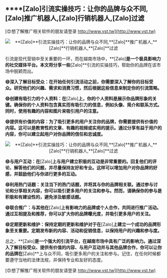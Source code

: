 ## ****[Zalo]**引流实操技巧：让你的品牌与众不同,**[Zalo]**推广机器人,**[Zalo]**行销机器人,**[Zalo]**过滤**

[😍想了解推广相关软件的朋友请登录 http://www.vst.tw](http://www.vst.tw)

 <center><img src="https://vst.tw/MP4/tuiguang/png/1.png" alt="**[Zalo]**引流实操技巧：让你的品牌与众不同,**[Zalo]**推广机器人,**[Zalo]**行销机器人,**[Zalo]**过滤"></center>

引流是现代营销中至关重要的一环，而在越南市场中，**[Zalo]**是一个极具影响力的社交媒体平台。本文将分享一些**[Zalo]**引流的实操技巧，帮助你的品牌在该市场中脱颖而出。

**😄深入了解目标受众：在开始任何引流活动之前，你需要深入了解你的目标受众。研究他们的兴趣、需求和消费习惯，然后根据这些信息来制定你的引流策略。**

**😄创建有吸引力的个人资料：在**[Zalo]**上，你的个人资料是展示你品牌形象的关键。确保你的个人资料包含真实而有吸引力的信息，例如头像、简介和联系方式。同时，使用有趣的内容和图片来吸引用户的注意。**

**😄提供有价值的内容：为了吸引更多的用户关注你的品牌，你需要提供有价值的内容。这可以是教育性的文章、有趣的视频或实用的提示。通过分享有益于用户的内容，你可以建立起用户对你品牌的信任和忠诚度。**

 <center><img src="https://vst.tw/MP4/tuiguang/png/6.png" alt="**[Zalo]**引流实操技巧：让你的品牌与众不同,**[Zalo]**推广机器人,**[Zalo]**行销机器人,**[Zalo]**过滤"></center>

**😄与用户互动：在**[Zalo]**上与用户建立积极的互动是非常重要的。回复他们的评论、解答他们的问题，并尽量保持友好和专业。这样可以增加用户对你品牌的好感，并鼓励他们与你进行更多的互动。**

**😄利用热门话题：关注当下的热门话题，并将其与你的品牌相关联。通过参与讨论和分享相关内容，你可以吸引更多用户的关注和参与。然而，请确保你的参与是积极和有建设性的，避免涉及敏感话题。**

**😄联合推广：与其他在**[Zalo]**上有影响力的品牌或个人合作，共同进行推广活动。通过互相提及和推荐，你可以扩大你的品牌曝光度，并吸引更多用户的关注。**

**😄定期更新和维护：保持定期的更新和维护对于在**[Zalo]**上建立一个成功的品牌形象至关重要。定期发布新的内容、活动和促销信息，以保持用户的兴趣和参与度。**

总之，**[Zalo]**是一个强大的引流平台，在越南市场中具有广泛的影响力。通过深入了解目标受众、提供有价值的内容、与用户互动并与其他品牌合作，你可以让你的品牌在**[Zalo]**上与众不同，吸引更多用户的关注和参与。记住，在任何时候都要遵守当地的法律法规，并保持专业和友好的态度。

[😍想了解推广相关软件的朋友请登录 http://www.vst.tw](http://www.vst.tw)



